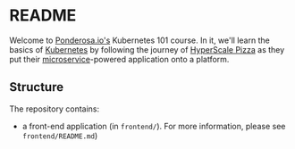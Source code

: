 # README

Welcome to [Ponderosa.io's](https://ponderosa.io) Kubernetes 101 course. In it, we'll learn the basics of [Kubernetes](https://kubernetes.io/) by following the journey of [HyperScale Pizza](#todo) as they put their [microservice](https://microservices.io/)-powered application onto a platform.

## Structure

The repository contains:

 * a front-end application (in `frontend/`). For more information, please see `frontend/README.md`)
